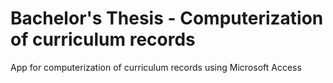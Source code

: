 # Bachelor's Thesis - Computerization of curriculum records
App for computerization of curriculum records using Microsoft Access
